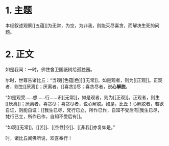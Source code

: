 # 1. 主题
本经叙述观察[[五蕴]]为无常，为空，为非我，则能灭尽喜贪，而解决生死的问题。
# 2. 正文
如是我闻：一时，佛住舍卫国祇树给孤独园。

尔时，世尊告诸比丘：“当观[[色蕴|色]][[无常]]，如是观者，则为[[正观]]。正观者，则生[[厌离]]；厌离者，[[喜贪]]尽；喜贪尽者，说**心解脱**。

“如是观受……想……行……识[[无常]]，如是观者，则为[[正观]]。正观者，则生[[厌离]]；厌离者，喜贪尽；喜贪尽者，说心解脱。如是，比丘！心解脱者，若欲自证，则能自证：[[我生已尽，梵行已立，所作已作，自知不受后有|我生已尽，梵行已立，所作已作，自知不受后有]]。

“如观[[无常]]，[[苦]]、[[空性|空]]、[[非我]]亦复如是。”
  
时，诸比丘闻佛所说，欢喜奉行！
